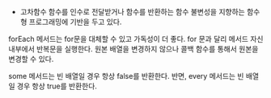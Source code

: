 - 고차함수
함수를 인수로 전달받거나 함수를 반환하는 함수
불변성을 지향하는 함수형 프로그래밍에 기반을 두고 있다.

forEach 메서드는 for문을 대체할 수 있고 가독성이 더 좋다. 
for 문과 달리 메서드 자신 내부에서 반복문을 실행한다. 
원본 배열을 변경하지 않으나 콜백 함수를 통해서 원본을 변경할 수 있다.

some 메서드는 빈 배열일 경우 항상 false를 반환한다. 
반면, every 메서드는 빈 배열일 경우 항상 true를 반환한다.
